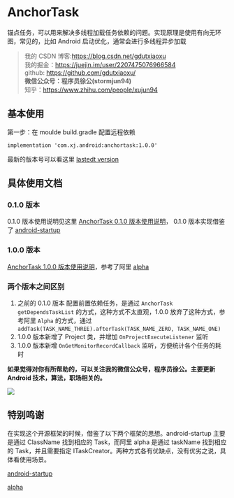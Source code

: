 #  AnchorTask
锚点任务，可以用来解决多线程加载任务依赖的问题。实现原理是使用有向无环图，常见的，比如 Android 启动优化，通常会进行多线程异步加载

> 我的 CSDN 博客:https://blog.csdn.net/gdutxiaoxu <br>
> 我的掘金：https://juejin.im/user/2207475076966584  <br>
> github: https://github.com/gdutxiaoxu/  <br>
> **微信公众号：程序员徐公(stormjun94)**  <br>
> 知乎：https://www.zhihu.com/people/xujun94  <br>




## 基本使用

第一步：在 moulde build.gradle 配置远程依赖


```
implementation 'com.xj.android:anchortask:1.0.0'
```

最新的版本号可以看这里 [lastedt version](https://dl.bintray.com/xujun94/maven/com/xj/android/anchortask/)

## 具体使用文档

### 0.1.0 版本

0.1.0 版本使用说明见这里 [AnchorTask 0.1.0 版本使用说明](https://github.com/gdutxiaoxu/AnchorTask/wiki/AnchorTask-0.1.0-%E7%89%88%E6%9C%AC%E4%BD%BF%E7%94%A8%E8%AF%B4%E6%98%8E)， 0.1.0 版本实现借鉴了 [android-startup](https://github.com/idisfkj/android-startup)

###  1.0.0 版本

[AnchorTask 1.0.0 版本使用说明](https://github.com/gdutxiaoxu/AnchorTask/wiki/AnchorTask-1.0.0-%E7%89%88%E6%9C%AC%E4%BD%BF%E7%94%A8%E8%AF%B4%E6%98%8E)，参考了阿里 [alpha](https://github.com/alibaba/alpha)

### 两个版本之间区别


1. 之前的 0.1.0 版本 配置前置依赖任务，是通过 `AnchorTask getDependsTaskList` 的方式，这种方式不太直观，1.0.0 放弃了这种方式，参考阿里 `Alpha` 的方式，通过 `addTask(TASK_NAME_THREE).afterTask(TASK_NAME_ZERO, TASK_NAME_ONE)`
2. 1.0.0 版本新增了 Project 类，并增加 `OnProjectExecuteListener` 监听
3. 1.0.0 版本新增 `OnGetMonitorRecordCallback` 监听，方便统计各个任务的耗时


**如果觉得对你有所帮助的，可以关注我的微信公众号，程序员徐公。主要更新 Android 技术，算法，职场相关的。**

![](https://gitee.com/gdutxiaoxu/blog-picture/raw/master/21/01/qrcode_for_gh_f0b7a2d93f70_430%20(2).jpg)

## 特别鸣谢

在实现这个开源框架的时候，借鉴了以下两个框架的思想。android-startup 主要是通过 ClassName 找到相应的 Task，而阿里 alpha 是通过 taskName 找到相应的 Task，并且需要指定 ITaskCreator。两种方式各有优缺点，没有优劣之说，具体看使用场景。

[android-startup](https://github.com/idisfkj/android-startup)

[alpha](https://github.com/alibaba/alpha)
